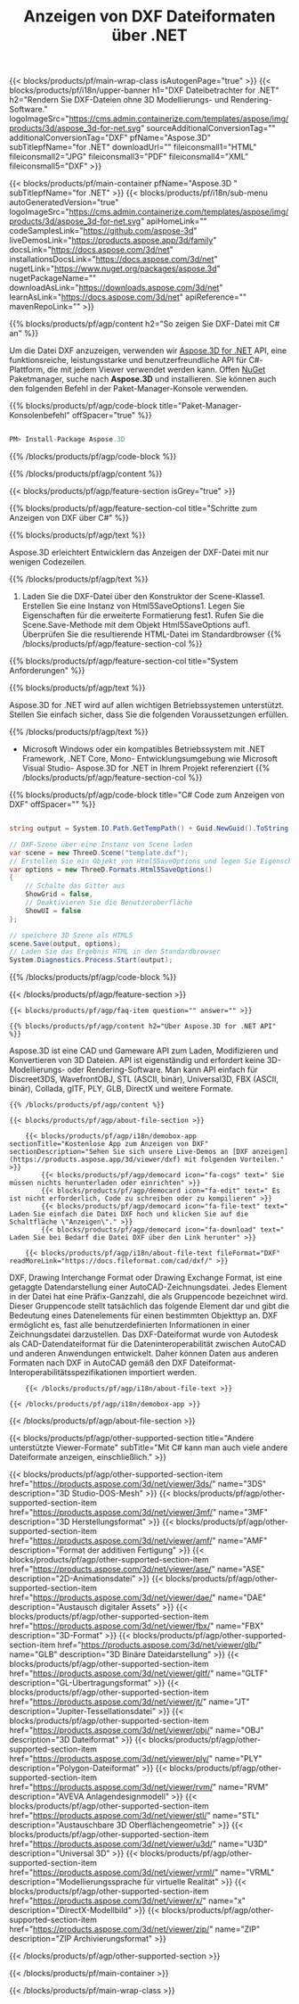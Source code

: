 ﻿---
title: Anzeigen von DXF Dateiformaten über .NET 
weight: 3270
url: /de/net/viewer/dxf/ 
description: C# Quellcode zum Laden, Rendern und Anzeigen von DXF Dokumenten auf .NET Framework, .NET Core, Mono.
---
{{< blocks/products/pf/main-wrap-class isAutogenPage="true" >}}
{{< blocks/products/pf/i18n/upper-banner h1="DXF Dateibetrachter for .NET" h2="Rendern Sie DXF-Dateien ohne 3D Modellierungs- und Rendering-Software." logoImageSrc="https://cms.admin.containerize.com/templates/aspose/img/products/3d/aspose_3d-for-net.svg" sourceAdditionalConversionTag="" additionalConversionTag="DXF" pfName="Aspose.3D" subTitlepfName="for .NET" downloadUrl="" fileiconsmall1="HTML" fileiconsmall2="JPG" fileiconsmall3="PDF" fileiconsmall4="XML" fileiconsmall5="DXF" >}}

{{< blocks/products/pf/main-container pfName="Aspose.3D " subTitlepfName="for .NET" >}}
{{< blocks/products/pf/i18n/sub-menu autoGeneratedVersion="true" logoImageSrc="https://cms.admin.containerize.com/templates/aspose/img/products/3d/aspose_3d-for-net.svg" apiHomeLink="" codeSamplesLink="https://github.com/aspose-3d" liveDemosLink="https://products.aspose.app/3d/family" docsLink="https://docs.aspose.com/3d/net" installationsDocsLink="https://docs.aspose.com/3d/net" nugetLink="https://www.nuget.org/packages/aspose.3d" nugetPackageName="" downloadAsLink="https://downloads.aspose.com/3d/net" learnAsLink="https://docs.aspose.com/3d/net" apiReference="" mavenRepoLink="" >}}

{{% blocks/products/pf/agp/content h2="So zeigen Sie DXF-Datei mit C# an" %}}

 Um die Datei DXF anzuzeigen, verwenden wir
 [Aspose.3D for .NET](https://products.aspose.com/3d/net) 
 API, eine funktionsreiche, leistungsstarke und benutzerfreundliche API für C#-Plattform, die mit jedem Viewer verwendet werden kann. Offen
 [NuGet](https://www.nuget.org/packages/aspose.3d) 
 Paketmanager, suche nach
 **Aspose.3D** 
 und installieren. Sie können auch den folgenden Befehl in der Paket-Manager-Konsole verwenden.

{{% blocks/products/pf/agp/code-block title="Paket-Manager-Konsolenbefehl" offSpacer="true" %}}

```cs

PM> Install-Package Aspose.3D


```

{{% /blocks/products/pf/agp/code-block %}}

{{% /blocks/products/pf/agp/content %}}

{{< blocks/products/pf/agp/feature-section isGrey="true" >}}

{{% blocks/products/pf/agp/feature-section-col title="Schritte zum Anzeigen von DXF über C#" %}}

{{% blocks/products/pf/agp/text %}}

 Aspose.3D erleichtert Entwicklern das Anzeigen der DXF-Datei mit nur wenigen Codezeilen.

{{% /blocks/products/pf/agp/text %}}

1. Laden Sie die DXF-Datei über den Konstruktor der Scene-Klasse1. Erstellen Sie eine Instanz von Html5SaveOptions1. Legen Sie Eigenschaften für die erweiterte Formatierung fest1. Rufen Sie die Scene.Save-Methode mit dem Objekt Html5SaveOptions auf1. Überprüfen Sie die resultierende HTML-Datei im Standardbrowser
{{% /blocks/products/pf/agp/feature-section-col %}}

{{% blocks/products/pf/agp/feature-section-col title="System Anforderungen" %}}

{{% blocks/products/pf/agp/text %}}

 Aspose.3D for .NET wird auf allen wichtigen Betriebssystemen unterstützt. Stellen Sie einfach sicher, dass Sie die folgenden Voraussetzungen erfüllen.

{{% /blocks/products/pf/agp/text %}}

- Microsoft Windows oder ein kompatibles Betriebssystem mit .NET Framework, .NET Core, Mono- Entwicklungsumgebung wie Microsoft Visual Studio- Aspose.3D for .NET in Ihrem Projekt referenziert
{{% /blocks/products/pf/agp/feature-section-col %}}

{{% blocks/products/pf/agp/code-block title="C# Code zum Anzeigen von DXF" offSpacer="" %}}

```cs

string output = System.IO.Path.GetTempPath() + Guid.NewGuid().ToString() + ".html";

// DXF-Szene über eine Instanz von Scene laden
var scene = new ThreeD.Scene("template.dxf");
// Erstellen Sie ein Objekt von Html5SaveOptions und legen Sie Eigenschaften für die Formatierung fest
var options = new ThreeD.Formats.Html5SaveOptions()
{
    // Schalte das Gitter aus
    ShowGrid = false,
    // Deaktivieren Sie die Benutzeroberfläche
    ShowUI = false
};

// speichere 3D Szene als HTML5
scene.Save(output, options);
// Laden Sie das Ergebnis HTML in den Standardbrowser
System.Diagnostics.Process.Start(output);


```

{{% /blocks/products/pf/agp/code-block %}}

{{< /blocks/products/pf/agp/feature-section >}}

    {{< blocks/products/pf/agp/faq-item question="" answer="" >}}
 

<!-- aboutfile Starts -->

    {{% blocks/products/pf/agp/content h2="Über Aspose.3D for .NET API" %}}

 Aspose.3D ist eine CAD und Gameware API zum Laden, Modifizieren und Konvertieren von 3D Dateien. API ist eigenständig und erfordert keine 3D-Modellierungs- oder Rendering-Software. Man kann API einfach für Discreet3DS, WavefrontOBJ, STL (ASCII, binär), Universal3D, FBX (ASCII, binär), Collada, glTF, PLY, GLB, DirectX und weitere Formate. 



    {{% /blocks/products/pf/agp/content %}}

    {{< blocks/products/pf/agp/about-file-section >}}

        {{< blocks/products/pf/agp/i18n/demobox-app sectionTitle="Kostenlose App zum Anzeigen von DXF" sectionDescription="Sehen Sie sich unsere Live-Demos an [DXF anzeigen](https://products.aspose.app/3d/viewer/dxf) mit folgenden Vorteilen." >}}
            {{< blocks/products/pf/agp/democard icon="fa-cogs" text=" Sie müssen nichts herunterladen oder einrichten" >}}
            {{< blocks/products/pf/agp/democard icon="fa-edit" text=" Es ist nicht erforderlich, Code zu schreiben oder zu kompilieren" >}}
            {{< blocks/products/pf/agp/democard icon="fa-file-text" text=" Laden Sie einfach die Datei DXF hoch und klicken Sie auf die Schaltfläche \"Anzeigen\"." >}}
            {{< blocks/products/pf/agp/democard icon="fa-download" text=" Laden Sie bei Bedarf die Datei DXF über den Link herunter" >}}

        {{< blocks/products/pf/agp/i18n/about-file-text fileFormat="DXF" readMoreLink="https://docs.fileformat.com/cad/dxf/" >}}
DXF, Drawing Interchange Format oder Drawing Exchange Format, ist eine getaggte Datendarstellung einer AutoCAD-Zeichnungsdatei. Jedes Element in der Datei hat eine Präfix-Ganzzahl, die als Gruppencode bezeichnet wird. Dieser Gruppencode stellt tatsächlich das folgende Element dar und gibt die Bedeutung eines Datenelements für einen bestimmten Objekttyp an. DXF ermöglicht es, fast alle benutzerdefinierten Informationen in einer Zeichnungsdatei darzustellen. Das DXF-Dateiformat wurde von Autodesk als CAD-Datendateiformat für die Dateninteroperabilität zwischen AutoCAD und anderen Anwendungen entwickelt. Daher können Daten aus anderen Formaten nach DXF in AutoCAD gemäß den DXF Dateiformat-Interoperabilitätsspezifikationen importiert werden.

        {{< /blocks/products/pf/agp/i18n/about-file-text >}}

    {{< /blocks/products/pf/agp/i18n/demobox-app >}}

{{< /blocks/products/pf/agp/about-file-section >}}

<!-- aboutfile Ends -->

{{< blocks/products/pf/agp/other-supported-section title="Andere unterstützte Viewer-Formate" subTitle="Mit C# kann man auch viele andere Dateiformate anzeigen, einschließlich." >}}

{{< blocks/products/pf/agp/other-supported-section-item href="https://products.aspose.com/3d/net/viewer/3ds/" name="3DS" description="3D Studio-DOS-Mesh" >}}
{{< blocks/products/pf/agp/other-supported-section-item href="https://products.aspose.com/3d/net/viewer/3mf/" name="3MF" description="3D Herstellungsformat" >}}
{{< blocks/products/pf/agp/other-supported-section-item href="https://products.aspose.com/3d/net/viewer/amf/" name="AMF" description="Format der additiven Fertigung" >}}
{{< blocks/products/pf/agp/other-supported-section-item href="https://products.aspose.com/3d/net/viewer/ase/" name="ASE" description="2D-Animationsdatei" >}}
{{< blocks/products/pf/agp/other-supported-section-item href="https://products.aspose.com/3d/net/viewer/dae/" name="DAE" description="Austausch digitaler Assets" >}}
{{< blocks/products/pf/agp/other-supported-section-item href="https://products.aspose.com/3d/net/viewer/fbx/" name="FBX" description="3D-Format" >}}
{{< blocks/products/pf/agp/other-supported-section-item href="https://products.aspose.com/3d/net/viewer/glb/" name="GLB" description="3D Binäre Dateidarstellung" >}}
{{< blocks/products/pf/agp/other-supported-section-item href="https://products.aspose.com/3d/net/viewer/gltf/" name="GLTF" description="GL-Übertragungsformat" >}}
{{< blocks/products/pf/agp/other-supported-section-item href="https://products.aspose.com/3d/net/viewer/jt/" name="JT" description="Jupiter-Tessellationsdatei" >}}
{{< blocks/products/pf/agp/other-supported-section-item href="https://products.aspose.com/3d/net/viewer/obj/" name="OBJ" description="3D Dateiformat" >}}
{{< blocks/products/pf/agp/other-supported-section-item href="https://products.aspose.com/3d/net/viewer/ply/" name="PLY" description="Polygon-Dateiformat" >}}
{{< blocks/products/pf/agp/other-supported-section-item href="https://products.aspose.com/3d/net/viewer/rvm/" name="RVM" description="AVEVA Anlagendesignmodell" >}}
{{< blocks/products/pf/agp/other-supported-section-item href="https://products.aspose.com/3d/net/viewer/stl/" name="STL" description="Austauschbare 3D Oberflächengeometrie" >}}
{{< blocks/products/pf/agp/other-supported-section-item href="https://products.aspose.com/3d/net/viewer/u3d/" name="U3D" description="Universal 3D" >}}
{{< blocks/products/pf/agp/other-supported-section-item href="https://products.aspose.com/3d/net/viewer/vrml/" name="VRML" description="Modellierungssprache für virtuelle Realität" >}}
{{< blocks/products/pf/agp/other-supported-section-item href="https://products.aspose.com/3d/net/viewer/x/" name="x" description="DirectX-Modellbild" >}}
{{< blocks/products/pf/agp/other-supported-section-item href="https://products.aspose.com/3d/net/viewer/zip/" name="ZIP" description="ZIP Archivierungsformat" >}}

{{< /blocks/products/pf/agp/other-supported-section >}}

{{< /blocks/products/pf/main-container >}}
    
{{< /blocks/products/pf/main-wrap-class >}}